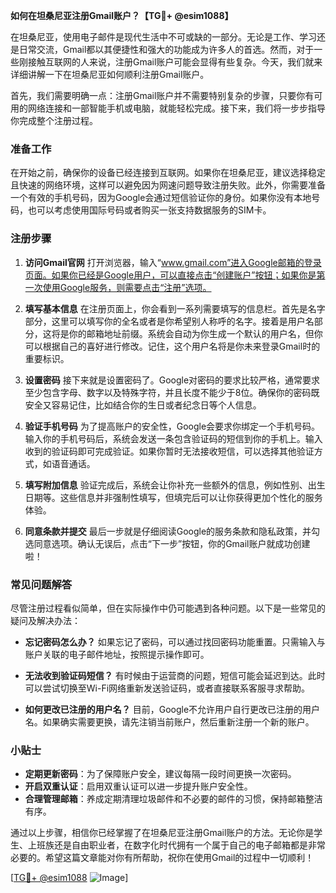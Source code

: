 **如何在坦桑尼亚注册Gmail账户？【TG💪+ @esim1088】**

在坦桑尼亚，使用电子邮件是现代生活中不可或缺的一部分。无论是工作、学习还是日常交流，Gmail都以其便捷性和强大的功能成为许多人的首选。然而，对于一些刚接触互联网的人来说，注册Gmail账户可能会显得有些复杂。今天，我们就来详细讲解一下在坦桑尼亚如何顺利注册Gmail账户。

首先，我们需要明确一点：注册Gmail账户并不需要特别复杂的步骤，只要你有可用的网络连接和一部智能手机或电脑，就能轻松完成。接下来，我们将一步步指导你完成整个注册过程。

### **准备工作**
在开始之前，确保你的设备已经连接到互联网。如果你在坦桑尼亚，建议选择稳定且快速的网络环境，这样可以避免因为网速问题导致注册失败。此外，你需要准备一个有效的手机号码，因为Google会通过短信验证你的身份。如果你没有本地号码，也可以考虑使用国际号码或者购买一张支持数据服务的SIM卡。

### **注册步骤**
1. **访问Gmail官网**
   打开浏览器，输入“www.gmail.com”进入Google邮箱的登录页面。如果你已经是Google用户，可以直接点击“创建账户”按钮；如果你是第一次使用Google服务，则需要点击“注册”选项。

2. **填写基本信息**
   在注册页面上，你会看到一系列需要填写的信息栏。首先是名字部分，这里可以填写你的全名或者是你希望别人称呼的名字。接着是用户名部分，这将是你的邮箱地址前缀。系统会自动为你生成一个默认的用户名，但你可以根据自己的喜好进行修改。记住，这个用户名将是你未来登录Gmail时的重要标识。

3. **设置密码**
   接下来就是设置密码了。Google对密码的要求比较严格，通常要求至少包含字母、数字以及特殊字符，并且长度不能少于8位。确保你的密码既安全又容易记住，比如结合你的生日或者纪念日等个人信息。

4. **验证手机号码**
   为了提高账户的安全性，Google会要求你绑定一个手机号码。输入你的手机号码后，系统会发送一条包含验证码的短信到你的手机上。输入收到的验证码即可完成验证。如果你暂时无法接收短信，可以选择其他验证方式，如语音通话。

5. **填写附加信息**
   验证完成后，系统会让你补充一些额外的信息，例如性别、出生日期等。这些信息并非强制性填写，但填完后可以让你获得更加个性化的服务体验。

6. **同意条款并提交**
   最后一步就是仔细阅读Google的服务条款和隐私政策，并勾选同意选项。确认无误后，点击“下一步”按钮，你的Gmail账户就成功创建啦！

### **常见问题解答**
尽管注册过程看似简单，但在实际操作中仍可能遇到各种问题。以下是一些常见的疑问及解决办法：

- **忘记密码怎么办？**
  如果忘记了密码，可以通过找回密码功能重置。只需输入与账户关联的电子邮件地址，按照提示操作即可。

- **无法收到验证码短信？**
  有时候由于运营商的问题，短信可能会延迟到达。此时可以尝试切换至Wi-Fi网络重新发送验证码，或者直接联系客服寻求帮助。

- **如何更改已注册的用户名？**
  目前，Google不允许用户自行更改已注册的用户名。如果确实需要更换，请先注销当前账户，然后重新注册一个新的账户。

### **小贴士**
- **定期更新密码**：为了保障账户安全，建议每隔一段时间更换一次密码。
- **开启双重认证**：启用双重认证可以进一步提升账户安全性。
- **合理管理邮箱**：养成定期清理垃圾邮件和不必要的邮件的习惯，保持邮箱整洁有序。

通过以上步骤，相信你已经掌握了在坦桑尼亚注册Gmail账户的方法。无论你是学生、上班族还是自由职业者，在数字化时代拥有一个属于自己的电子邮箱都是非常必要的。希望这篇文章能对你有所帮助，祝你在使用Gmail的过程中一切顺利！

[[TG💪+ @esim1088](https://t.me/s/esim1088) ![Image](https://i.postimg.cc/4NQfJmqS/Snipaste-2025-05-13-00-14-12.png)]